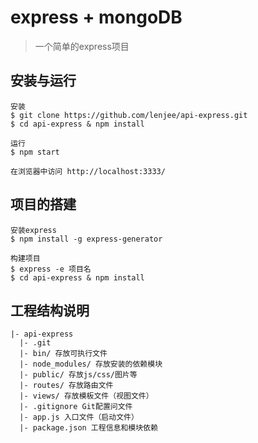 # express + mongoDB
> 一个简单的express项目

## 安装与运行
```
安装
$ git clone https://github.com/lenjee/api-express.git
$ cd api-express & npm install

运行
$ npm start

在浏览器中访问 http://localhost:3333/

```

## 项目的搭建
```
安装express
$ npm install -g express-generator

构建项目
$ express -e 项目名
$ cd api-express & npm install

```
## 工程结构说明
```
|- api-express
  |- .git
  |- bin/ 存放可执行文件
  |- node_modules/ 存放安装的依赖模块
  |- public/ 存放js/css/图片等
  |- routes/ 存放路由文件
  |- views/ 存放模板文件（视图文件）
  |- .gitignore Git配置问文件
  |- app.js 入口文件（启动文件）
  |- package.json 工程信息和模块依赖
```
